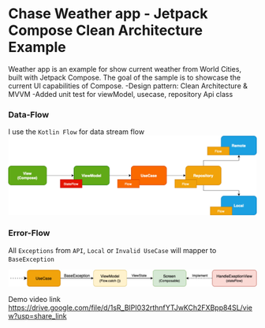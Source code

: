 # Chase Weather app - Jetpack Compose Clean Architecture Example

Weather app is an example for show current weather from World Cities, built with Jetpack Compose.
The goal of the sample is to showcase the current UI capabilities of Compose.
-Design pattern: Clean Architecture & MVVM
-Added unit test for viewModel, usecase, repository Api class

### Data-Flow

I use the `Kotlin Flow` for data stream flow
![Structure](images/data-flow.jpg "Data flow")

### Error-Flow

All `Exceptions` from `API`, `Local` or `Invalid UseCase` will mapper to `BaseException`

![Exception handler](images/error-flow.jpg "Error Flow")

Demo video link
https://drive.google.com/file/d/1sR_BlPI032rthnfYTJwKCh2FXBpp84SL/view?usp=share_link
